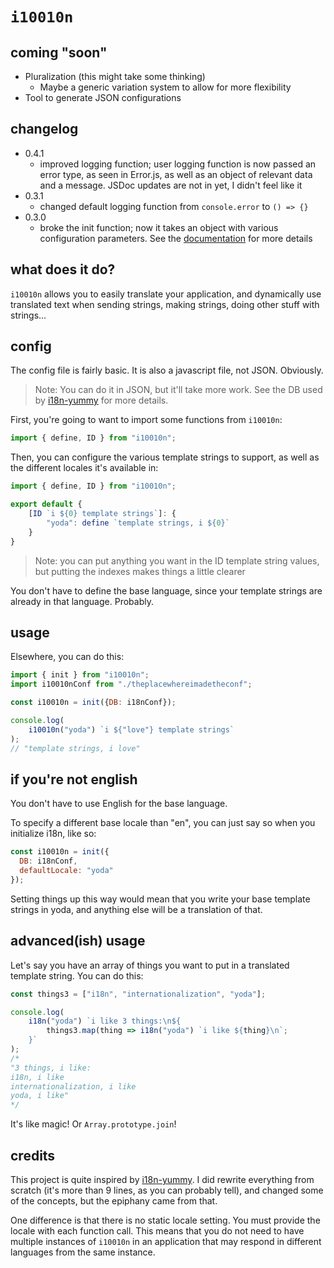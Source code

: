 # `i10010n`

## coming "soon"
- Pluralization (this might take some thinking)
  - Maybe a generic variation system to allow for more flexibility
- Tool to generate JSON configurations

## changelog
- 0.4.1
  - improved logging function; user logging function is now passed an error type, as seen in Error.js, as well as an object of relevant data and a message. JSDoc updates are not in yet, I didn't feel like it
- 0.3.1
  - changed default logging function from `console.error` to `() => {}`
- 0.3.0
  - broke the init function; now it takes an object with various configuration parameters. See the [documentation](https://ging0044.github.io/i10010n/global.html#init) for more details

## what does it do?
`i10010n` allows you to easily translate your application, and dynamically use translated text when sending strings, making strings, doing other stuff with strings...

## config
The config file is fairly basic. It is also a javascript file, not JSON. Obviously.
> Note: You can do it in JSON, but it'll take more work. See the DB used by [i18n-yummy](https://github.com/WebReflection/i18n-yummy) for more details.

First, you're going to want to import some functions from `i10010n`:

```js
import { define, ID } from "i10010n";
```

Then, you can configure the various template strings to support, as well as the different locales it's available in:

```js
import { define, ID } from "i10010n";

export default {
    [ID `i ${0} template strings`]: {
        "yoda": define `template strings, i ${0}`
    }
}
```
> Note: you can put anything you want in the ID template string values, but putting the indexes makes things a little clearer

You don't have to define the base language, since your template strings are already in that language. Probably.

## usage

Elsewhere, you can do this:

```js
import { init } from "i10010n";
import i10010nConf from "./theplacewhereimadetheconf";

const i10010n = init({DB: i18nConf});

console.log(
    i10010n("yoda") `i ${"love"} template strings`
);
// "template strings, i love"
```

## if you're not english
You don't have to use English for the base language.

To specify a different base locale than "en", you can just say so when you initialize i18n, like so:

```js
const i10010n = init({
  DB: i18nConf,
  defaultLocale: "yoda"
});
```

Setting things up this way would mean that you write your base template strings in yoda, and anything else will be a translation of that.

## advanced(ish) usage
Let's say you have an array of things you want to put in a translated template string. You can do this:

```js
const things3 = ["i18n", "internationalization", "yoda"];

console.log(
    i18n("yoda") `i like 3 things:\n${
        things3.map(thing => i18n("yoda") `i like ${thing}\n`;
    }`
);
/*
"3 things, i like:
i18n, i like
internationalization, i like
yoda, i like"
*/
```

It's like magic! Or `Array.prototype.join`!

## credits
This project is quite inspired by [i18n-yummy](https://github.com/WebReflection/i18n-yummy). I did rewrite everything from scratch (it's more than 9 lines, as you can probably tell), and changed some of the concepts, but the epiphany came from that.

One difference is that there is no static locale setting. You must provide the locale with each function call. This means that you do not need to have multiple instances of `i10010n` in an application that may respond in different languages from the same instance.
